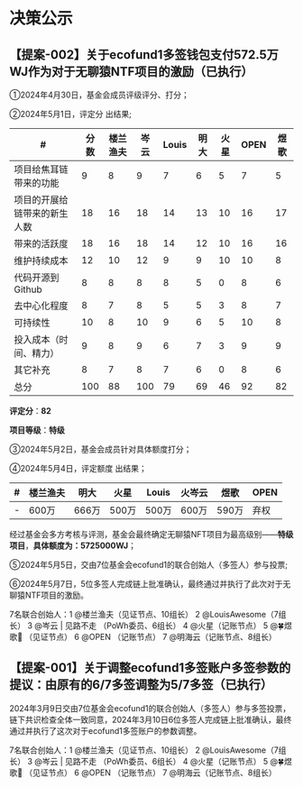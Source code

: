 # 决策公示

## 【提案-002】关于ecofund1多签钱包支付572.5万 WJ作为对于无聊猿NTF项目的激励（已执行）

①2024年4月30日，基金会成员评级评分、打分；

②2024年5月1日，评定分 出结果;

\#|分数|楼兰渔夫|岑云|Louis|明大|火星|OPEN|煜歌
-|-|-|-|-|-|-|-|-
项目给焦耳链带来的功能|9|8|9|7|6|5|7|5
项目的开展给链带来的新生人数|18|16|18|14|13|10|16|17
带来的活跃度|18|16|18|14|12|10|16|16
维护持续成本|12|10|12|9|9|10|10|8
代码开源到Github|8|8|8|8|5|0|8|6
去中心化程度|8|7|8|5|5|3|8|7
可持续性|10|8|10|9|6|5|10|8
投入成本（时间、精力）|9|8|9|6|7|3|9|9
其它补充|8|7|8|7|6|0|8|6
总分|100|88|100|79|69|46|92|82

**评定分**：**82**

**项目等级**：**特级**

③2024年5月2日，基金会成员针对具体额度打分；

④2024年5月4日，评定额度 出结果；

\#|楼兰渔夫|明大|火星|Louis|火岑云|煜歌|OPEN
-|-|-|-|-|-|-|-
-|600万|666万|500万|500万|600万|590万|弃权

经过基金会多方考核与评测，基金会最终确定无聊猿NFT项目为最高级别——**特级项目**，**具体额度为：5725000WJ**；

⑤2024年5月5日，交由7位基金会ecofund1的联合创始人（多签人）参与投票;

⑥2024年5月7日，5位多签人完成链上批准确认，最终通过并执行了此次对于无聊猿NTF项目的激励。



7名联合创始人：1 @楼兰渔夫（见证节点、10组长） 2 @LouisAwesome（7组长） 3 @岑云 | 见路不走 （PoWh委员、6组长） 4 @火星（记账节点） 5 @🍀煜歌🐃 （见证节点） 6 @OPEN （记账节点） 7 @明海云（记账节点、8组长）




## 【提案-001】关于调整ecofund1多签账户多签参数的提议：由原有的6/7多签调整为5/7多签（已执行）

2024年3月9日交由7位基金会ecofund1的联合创始人（多签人）参与多签投票，链下共识检查全体一致同意，2024年3月10日6位多签人完成链上批准确认，最终通过并执行了这次对于ecofund1多签账户的参数调整。

7名联合创始人：1 @楼兰渔夫（见证节点、10组长） 2 @LouisAwesome（7组长） 3 @岑云 | 见路不走 （PoWh委员、6组长） 4 @火星（记账节点） 5 @🍀煜歌🐃 （见证节点） 6 @OPEN （记账节点） 7 @明海云（记账节点、8组长）
